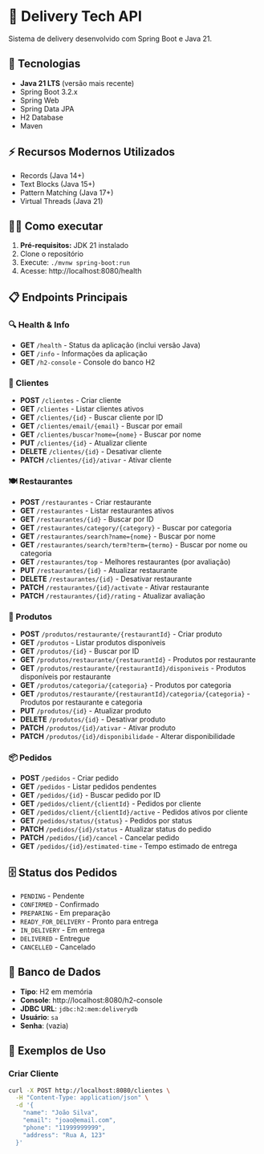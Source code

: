 # 🚀 Delivery Tech API

Sistema de delivery desenvolvido com Spring Boot e Java 21.

## 🚀 Tecnologias
- **Java 21 LTS** (versão mais recente)
- Spring Boot 3.2.x
- Spring Web
- Spring Data JPA
- H2 Database
- Maven

## ⚡ Recursos Modernos Utilizados
- Records (Java 14+)
- Text Blocks (Java 15+)
- Pattern Matching (Java 17+)
- Virtual Threads (Java 21)

## 🏃‍♂️ Como executar
1. **Pré-requisitos:** JDK 21 instalado
2. Clone o repositório
3. Execute: `./mvnw spring-boot:run`
4. Acesse: http://localhost:8080/health

## 📋 Endpoints Principais

### 🔍 Health & Info
- **GET** `/health` - Status da aplicação (inclui versão Java)
- **GET** `/info` - Informações da aplicação
- **GET** `/h2-console` - Console do banco H2

### 👥 Clientes
- **POST** `/clientes` - Criar cliente
- **GET** `/clientes` - Listar clientes ativos
- **GET** `/clientes/{id}` - Buscar cliente por ID
- **GET** `/clientes/email/{email}` - Buscar por email
- **GET** `/clientes/buscar?nome={nome}` - Buscar por nome
- **PUT** `/clientes/{id}` - Atualizar cliente
- **DELETE** `/clientes/{id}` - Desativar cliente
- **PATCH** `/clientes/{id}/ativar` - Ativar cliente

### 🍽️ Restaurantes
- **POST** `/restaurantes` - Criar restaurante
- **GET** `/restaurantes` - Listar restaurantes ativos
- **GET** `/restaurantes/{id}` - Buscar por ID
- **GET** `/restaurantes/category/{category}` - Buscar por categoria
- **GET** `/restaurantes/search?name={nome}` - Buscar por nome
- **GET** `/restaurantes/search/term?term={termo}` - Buscar por nome ou categoria
- **GET** `/restaurantes/top` - Melhores restaurantes (por avaliação)
- **PUT** `/restaurantes/{id}` - Atualizar restaurante
- **DELETE** `/restaurantes/{id}` - Desativar restaurante
- **PATCH** `/restaurantes/{id}/activate` - Ativar restaurante
- **PATCH** `/restaurantes/{id}/rating` - Atualizar avaliação

### 🍕 Produtos
- **POST** `/produtos/restaurante/{restaurantId}` - Criar produto
- **GET** `/produtos` - Listar produtos disponíveis
- **GET** `/produtos/{id}` - Buscar por ID
- **GET** `/produtos/restaurante/{restaurantId}` - Produtos por restaurante
- **GET** `/produtos/restaurante/{restaurantId}/disponiveis` - Produtos disponíveis por restaurante
- **GET** `/produtos/categoria/{categoria}` - Produtos por categoria
- **GET** `/produtos/restaurante/{restaurantId}/categoria/{categoria}` - Produtos por restaurante e categoria
- **PUT** `/produtos/{id}` - Atualizar produto
- **DELETE** `/produtos/{id}` - Desativar produto
- **PATCH** `/produtos/{id}/ativar` - Ativar produto
- **PATCH** `/produtos/{id}/disponibilidade` - Alterar disponibilidade

### 📦 Pedidos
- **POST** `/pedidos` - Criar pedido
- **GET** `/pedidos` - Listar pedidos pendentes
- **GET** `/pedidos/{id}` - Buscar pedido por ID
- **GET** `/pedidos/client/{clientId}` - Pedidos por cliente
- **GET** `/pedidos/client/{clientId}/active` - Pedidos ativos por cliente
- **GET** `/pedidos/status/{status}` - Pedidos por status
- **PATCH** `/pedidos/{id}/status` - Atualizar status do pedido
- **PATCH** `/pedidos/{id}/cancel` - Cancelar pedido
- **GET** `/pedidos/{id}/estimated-time` - Tempo estimado de entrega

## 🗄️ Status dos Pedidos
- `PENDING` - Pendente
- `CONFIRMED` - Confirmado
- `PREPARING` - Em preparação
- `READY_FOR_DELIVERY` - Pronto para entrega
- `IN_DELIVERY` - Em entrega
- `DELIVERED` - Entregue
- `CANCELLED` - Cancelado

## 💾 Banco de Dados
- **Tipo**: H2 em memória
- **Console**: http://localhost:8080/h2-console
- **JDBC URL**: `jdbc:h2:mem:deliverydb`
- **Usuário**: `sa`
- **Senha**: (vazia)

## 🎯 Exemplos de Uso

### Criar Cliente
```bash
curl -X POST http://localhost:8080/clientes \
  -H "Content-Type: application/json" \
  -d '{
    "name": "João Silva",
    "email": "joao@email.com",
    "phone": "11999999999",
    "address": "Rua A, 123"
  }'